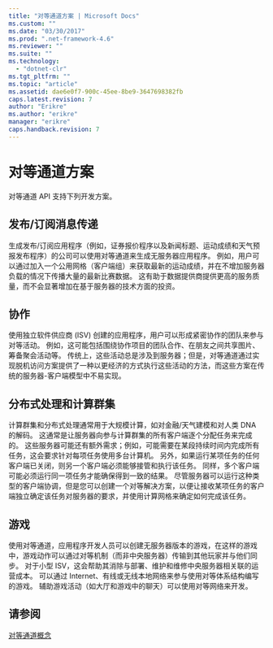 ```yaml
---
title: "对等通道方案 | Microsoft Docs"
ms.custom: ""
ms.date: "03/30/2017"
ms.prod: ".net-framework-4.6"
ms.reviewer: ""
ms.suite: ""
ms.technology: 
  - "dotnet-clr"
ms.tgt_pltfrm: ""
ms.topic: "article"
ms.assetid: dae6e0f7-900c-45ee-8be9-3647698382fb
caps.latest.revision: 7
author: "Erikre"
ms.author: "erikre"
manager: "erikre"
caps.handback.revision: 7
---
```

# 对等通道方案
对等通道 API 支持下列开发方案。  
  
## 发布\/订阅消息传递  
 生成发布\/订阅应用程序（例如，证券报价程序以及新闻标题、运动成绩和天气预报发布程序）的公司可以使用对等通道来生成无服务器应用程序。  例如，用户可以通过加入一个公用网格（客户端组）来获取最新的运动成绩，并在不增加服务器负载的情况下传播大量的最新比赛数据。  这有助于数据提供商提供更高的服务质量，而不会显著增加在基于服务器的技术方面的投资。  
  
## 协作  
 使用独立软件供应商 \(ISV\) 创建的应用程序，用户可以形成紧密协作的团队来参与对等活动。  例如，这可能包括围绕协作项目的团队合作、在朋友之间共享图片、筹备聚会活动等。  传统上，这些活动总是涉及到服务器；但是，对等通道通过实现脱机访问方案提供了一种以更经济的方式执行这些活动的方法，而这些方案在传统的服务器\-客户端模型中不易实现。  
  
## 分布式处理和计算群集  
 计算群集和分布式处理通常用于大规模计算，如对金融\/天气建模和对人类 DNA 的解码。  这通常是让服务器向参与计算群集的所有客户端逐个分配任务来完成的。  这些服务器可能还有额外需求；例如，可能需要在某段持续时间内完成所有任务，这会要求针对每项任务使用多台计算机。  另外，如果运行某项任务的任何客户端已关闭，则另一个客户端必须能够接管和执行该任务。  同样，多个客户端可能必须运行同一项任务才能确保得到一致的结果。  尽管服务器可以运行这种类型的客户端协调，但是您可以创建一个对等解决方案，以便让接收某项任务的客户端独立确定该任务对服务器的要求，并使用计算网格来确定如何完成该任务。  
  
## 游戏  
 使用对等通道，应用程序开发人员可以创建无服务器版本的游戏，在这样的游戏中，游戏动作可以通过对等机制（而非中央服务器）传输到其他玩家并与他们同步。  对于小型 ISV，这会帮助其消除与部署、维护和维修中央服务器相关联的运营成本。  可以通过 Internet、有线或无线本地网络来参与使用对等体系结构编写的游戏。  辅助游戏活动（如大厅和游戏中的聊天）可以使用对等网络来开发。  
  
## 请参阅  
 [对等通道概念](../../../../docs/framework/wcf/feature-details/peer-channel-concepts.md)